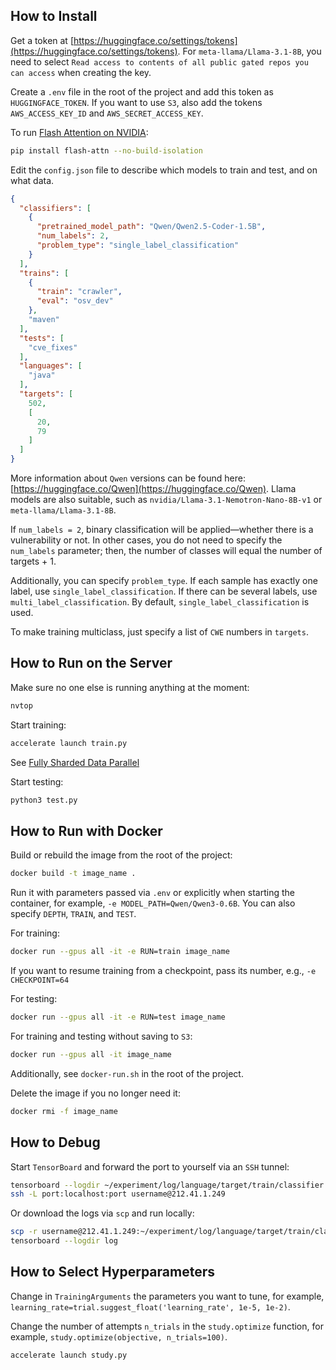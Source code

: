 
## How to Install

Get a token at [https://huggingface.co/settings/tokens](https://huggingface.co/settings/tokens).
For `meta-llama/Llama-3.1-8B`, you need to select `Read access to contents of all public gated repos you can access` when creating the key.

Create a `.env` file in the root of the project and add this token as `HUGGINGFACE_TOKEN`.
If you want to use `S3`, also add the tokens `AWS_ACCESS_KEY_ID` and `AWS_SECRET_ACCESS_KEY`.

To run [Flash Attention on NVIDIA](https://huggingface.co/docs/transformers/perf_infer_gpu_one?install=NVIDIA#flashattention):

```bash
pip install flash-attn --no-build-isolation
```

Edit the `config.json` file to describe which models to train and test, and on what data.

```json
{
  "classifiers": [
    {
      "pretrained_model_path": "Qwen/Qwen2.5-Coder-1.5B",
      "num_labels": 2,
      "problem_type": "single_label_classification"
    }
  ],
  "trains": [
    {
      "train": "crawler",
      "eval": "osv_dev"
    },
    "maven"
  ],
  "tests": [
    "cve_fixes"
  ],
  "languages": [
    "java"
  ],
  "targets": [
    502,
    [
      20,
      79
    ]
  ]
}
```

More information about `Qwen` versions can be found here: [https://huggingface.co/Qwen](https://huggingface.co/Qwen).
Llama models are also suitable, such as `nvidia/Llama-3.1-Nemotron-Nano-8B-v1` or `meta-llama/Llama-3.1-8B`.

If `num_labels = 2`, binary classification will be applied—whether there is a vulnerability or not. In other cases, you do not need to specify the `num_labels` parameter; then, the number of classes will equal the number of targets + 1.

Additionally, you can specify `problem_type`.
If each sample has exactly one label, use `single_label_classification`.
If there can be several labels, use `multi_label_classification`.
By default, `single_label_classification` is used.

To make training multiclass, just specify a list of `CWE` numbers in `targets`.

## How to Run on the Server

Make sure no one else is running anything at the moment:

```bash
nvtop
```

Start training:

```bash
accelerate launch train.py
```

See [Fully Sharded Data Parallel](https://github.com/huggingface/accelerate/blob/main/docs/source/usage_guides/fsdp.md)

Start testing:

```bash
python3 test.py
```

## How to Run with Docker

Build or rebuild the image from the root of the project:

```bash
docker build -t image_name .
```

Run it with parameters passed via `.env` or explicitly when starting the container, for example, `-e MODEL_PATH=Qwen/Qwen3-0.6B`.
You can also specify `DEPTH`, `TRAIN`, and `TEST`.

For training:

```bash
docker run --gpus all -it -e RUN=train image_name
```

If you want to resume training from a checkpoint, pass its number, e.g., `-e CHECKPOINT=64`

For testing:

```bash
docker run --gpus all -it -e RUN=test image_name
```

For training and testing without saving to `S3`:

```bash
docker run --gpus all -it image_name
```

Additionally, see `docker-run.sh` in the root of the project.

Delete the image if you no longer need it:

```bash
docker rmi -f image_name
```

## How to Debug

Start `TensorBoard` and forward the port to yourself via an `SSH` tunnel:

```bash
tensorboard --logdir ~/experiment/log/language/target/train/classifier
ssh -L port:localhost:port username@212.41.1.249
```

Or download the logs via `scp` and run locally:

```bash
scp -r username@212.41.1.249:~/experiment/log/language/target/train/classifier log
tensorboard --logdir log
```

## How to Select Hyperparameters

Change in `TrainingArguments` the parameters you want to tune,
for example, `learning_rate=trial.suggest_float('learning_rate', 1e-5, 1e-2)`.

Change the number of attempts `n_trials` in the `study.optimize` function,
for example, `study.optimize(objective, n_trials=100)`.

```bash
accelerate launch study.py
```


